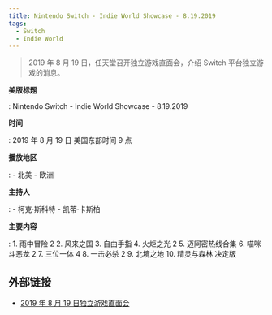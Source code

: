 ```yaml
---
title: Nintendo Switch - Indie World Showcase - 8.19.2019
tags:
  - Switch
  - Indie World
---
```


> 2019 年 8 月 19 日，任天堂召开独立游戏直面会，介绍 Switch 平台独立游戏的消息。

**美版标题**

:   Nintendo Switch - Indie World Showcase - 8.19.2019

**时间**

:   2019 年 8 月 19 日 美国东部时间 9 点

**播放地区**

:   - 北美
    - 欧洲

**主持人**

:   - 柯克·斯科特
    - 凯蒂·卡斯柏

**主要内容**

:   1. 雨中冒险 2
    2. 风来之国
    3. 自由手指
    4. 火炬之光 2
    5. 迈阿密热线合集
    6. 喵咪斗恶龙 2
    7. 三位一体 4
    8. 一击必杀 2
    9. 北境之地
    10. 精灵与森林 决定版

## 外部链接

- [2019 年 8 月 19 日独立游戏直面会](https://www.bilibili.com/video/BV1Ev411b7tT/)
